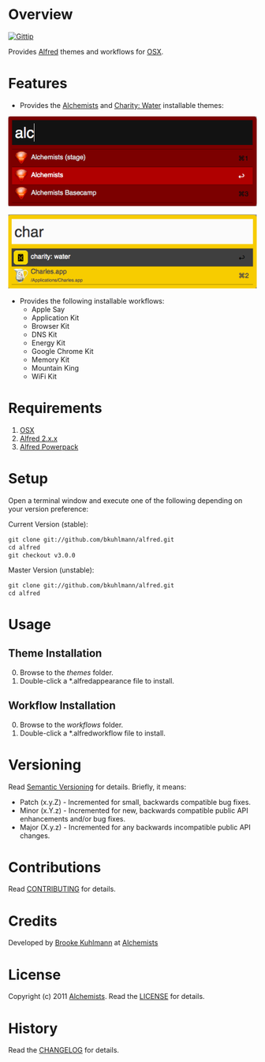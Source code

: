 # Overview

[![Gittip](http://img.shields.io/gittip/bkuhlmann.svg)](https://www.gittip.com/bkuhlmann)

Provides [Alfred](http://www.alfredapp.com) themes and workflows for [OSX](http://www.apple.com/osx).

# Features

- Provides the [Alchemists](http://www.alchemists.io) and [Charity: Water](http://www.charitywater.org)
  installable themes:

[![Alchemists Screenshot](themes/alchemists/screenshot.png)](https://github.com/bkuhlmann/alfred)

[![Charity: Water Screenshot](themes/charity_water/screenshot.png)](https://github.com/bkuhlmann/alfred)

- Provides the following installable workflows:
  - Apple Say
  - Application Kit
  - Browser Kit
  - DNS Kit
  - Energy Kit
  - Google Chrome Kit
  - Memory Kit
  - Mountain King
  - WiFi Kit

# Requirements

1. [OSX](http://www.apple.com/osx)
2. [Alfred 2.x.x](http://www.alfredapp.com)
3. [Alfred Powerpack](http://www.alfredapp.com/purchase)

# Setup

Open a terminal window and execute one of the following depending on your version preference:

Current Version (stable):

    git clone git://github.com/bkuhlmann/alfred.git
    cd alfred
    git checkout v3.0.0

Master Version (unstable):

    git clone git://github.com/bkuhlmann/alfred.git
    cd alfred

# Usage

## Theme Installation
0. Browse to the _themes_ folder.
0. Double-click a *.alfredappearance file to install.

## Workflow Installation
0. Browse to the _workflows_ folder.
0. Double-click a *.alfredworkflow file to install.

# Versioning

Read [Semantic Versioning](http://semver.org) for details. Briefly, it means:

- Patch (x.y.Z) - Incremented for small, backwards compatible bug fixes.
- Minor (x.Y.z) - Incremented for new, backwards compatible public API enhancements and/or bug fixes.
- Major (X.y.z) - Incremented for any backwards incompatible public API changes.

# Contributions

Read [CONTRIBUTING](CONTRIBUTING.md) for details.

# Credits

Developed by [Brooke Kuhlmann](http://www.alchemists.io) at [Alchemists](http://www.alchemists.io)

# License

Copyright (c) 2011 [Alchemists](http://www.alchemists.io).
Read the [LICENSE](LICENSE.md) for details.

# History

Read the [CHANGELOG](CHANGELOG.md) for details.
